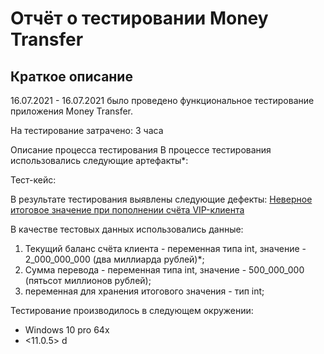 # Отчёт о тестировании Money Transfer

## Краткое описание

16.07.2021 - 16.07.2021 было проведено функциональное тестирование приложения Money Transfer.

На тестирование затрачено: 3 часа

Описание процесса тестирования
В процессе тестирования использовались следующие артефакты*:

Тест-кейс:

В результате тестирования выявлены следующие дефекты:
[Неверное итоговое значение при пополнении счёта VIP-клиента](https://github.com/AlexeyPotapenko/HW-2-Money-Transfer/issues/1#issue-946401419)

В качестве тестовых данных использовались данные:

1. Текущий баланс счёта клиента - переменная типа int, значение - 2_000_000_000 (два миллиарда рублей)*;
2. Сумма перевода - переменная типа int, значение - 500_000_000 (пятьсот миллионов рублей);
3. переменная для хранения итогового значения - тип int;

Тестирование производилось в следующем окружении:
* Windows 10 pro 64x
* <11.0.5>
d
